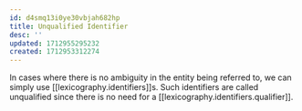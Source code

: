 ```yaml
---
id: d4smq13i0ye30vbjah682hp
title: Unqualified Identifier
desc: ''
updated: 1712955295232
created: 1712953312274
---
```


In cases where there is no ambiguity in the entity being referred to, we can simply use [[lexicography.identifiers]]s. Such identifiers are called unqualified since there is no need for a [[lexicography.identifiers.qualifier]].